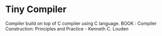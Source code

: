 # Tiny Compiler
 
 Compiler build on top of C compiler using C language.
 BOOK : Compiler Construction: Principles and Practice - Kenneth C. Louden 
